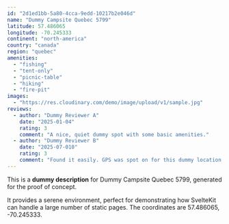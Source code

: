 ```yaml
---
id: "2d1ed1bb-5a80-4cca-9edd-10217b2e046d"
name: "Dummy Campsite Quebec 5799"
latitude: 57.486065
longitude: -70.245333
continent: "north-america"
country: "canada"
region: "quebec"
amenities:
  - "fishing"
  - "tent-only"
  - "picnic-table"
  - "hiking"
  - "fire-pit"
images:
  - "https://res.cloudinary.com/demo/image/upload/v1/sample.jpg"
reviews:
  - author: "Dummy Reviewer A"
    date: "2025-01-04"
    rating: 3
    comment: "A nice, quiet dummy spot with some basic amenities."
  - author: "Dummy Reviewer B"
    date: "2025-07-010"
    rating: 3
    comment: "Found it easily. GPS was spot on for this dummy location."
---
```


This is a **dummy description** for Dummy Campsite Quebec 5799, generated for the proof of concept.

It provides a serene environment, perfect for demonstrating how SvelteKit can handle a large number of static pages. The coordinates are 57.486065, -70.245333.
